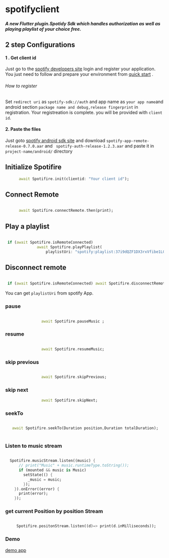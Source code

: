 # spotifyclient

##### A new Flutter plugin.Spotidy Sdk which handles authorization as well as playing playlist of your choice free.

## 2 step  Configurations
#### 1 .  Get client id

   Just go to the [spotify developers site](https://developer.spotify.com/dashboard/) login and register your application.
   You just need to follow and prepare your environment from [quick start]('https://developer.spotify.com/documentation/android/quick-start/') .

   ###### How to register
Set  `redirect uri` as `spotify-sdk://auth` and app name as `your app name`and android section `package name and debug,release fingerprint` in registration.
Your registreation is complete.
you will be provided with `client id`. 
  

#### 2. Paste the files
  
  Just goto [spotify android sdk site]('https://github.com/spotify/android-sdk/releases') and download  `spotify-app-remote-release-0.7.0.aar` and ` spotify-auth-release-1.2.3.aar` and paste it in `project-name/android/`  directory





## Initialize Spotifire

```dart
      await Spotifire.init(clientid: "Your client id");

```
## Connect Remote

```dart

      await Spotifire.connectRemote.then(print);

```
## Play a playlist

```dart 

 if (await Spotifire.isRemoteConnected)
              await Spotifire.playPlaylist(
                  playlistUri: "spotify:playlist:37i9dQZF1DX3rxVfibe1L0");

```

## Disconnect remote


```dart

 if (await Spotifire.isRemoteConnected) await Spotifire.disconnectRemote;

```

You can get `playlistUri` from spotify App.

### pause
```dart

                await Spotifire.pauseMusic ;

```

### resume
```dart

                await Spotifire.resumeMusic;

```

### skip previous

```dart

                await Spotifire.skipPrevious;

```
### skip next

```dart
                await Spotifire.skipNext;

```

### seekTo

```dart

   await Spotifire.seekTo(Duration position,Duration totalDuration);
   
```


### Listen to music stream

```dart

  Spotifire.musicStream.listen((music) {
      // print("Music" + music.runtimeType.toString());
      if (mounted && music is Music)
        setState(() {
          _music = music;
        });
    }).onError((error) {
      print(error);
    });

```


### get current Position by position Stream


```dart 

     Spotifire.positonStream.listen((d)=> print(d.inMilliseconds));

```

### Demo


[demo app]('https://raw.githubusercontent.com/OmkarSsawant/Simple_Solutions/master/Assets/sootify.gif')
